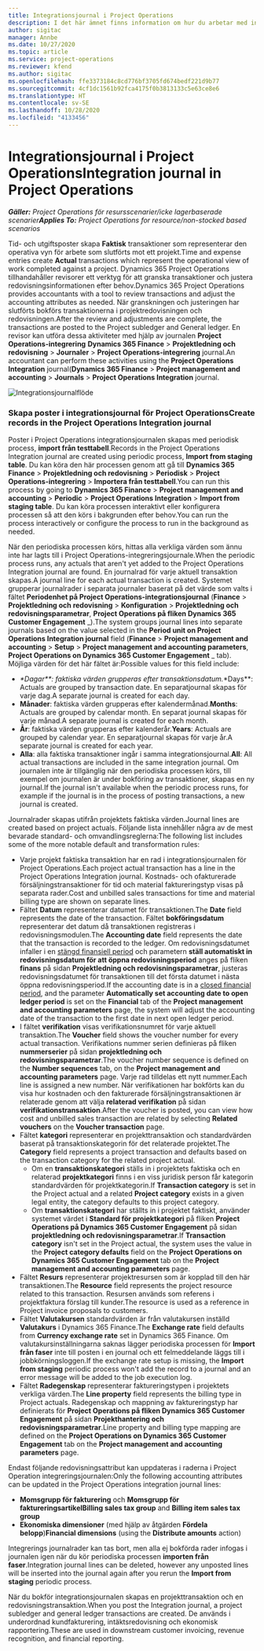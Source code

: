 ```yaml
---
title: Integrationsjournal i Project Operations
description: I det här ämnet finns information om hur du arbetar med integrations journalen i Project Operations.
author: sigitac
manager: Annbe
ms.date: 10/27/2020
ms.topic: article
ms.service: project-operations
ms.reviewer: kfend
ms.author: sigitac
ms.openlocfilehash: ffe3373184c8cd776bf3705fd674bedf221d9b77
ms.sourcegitcommit: 4cf1dc1561b92fca4175f0b3813133c5e63ce8e6
ms.translationtype: HT
ms.contentlocale: sv-SE
ms.lasthandoff: 10/28/2020
ms.locfileid: "4133456"
---
```

# <a name="integration-journal-in-project-operations"></a><span data-ttu-id="258e0-103">Integrationsjournal i Project Operations</span><span class="sxs-lookup"><span data-stu-id="258e0-103">Integration journal in Project Operations</span></span>

<span data-ttu-id="258e0-104">_**Gäller:** Project Operations för resursscenarier/icke lagerbaserade scenarier_</span><span class="sxs-lookup"><span data-stu-id="258e0-104">_**Applies To:** Project Operations for resource/non-stocked based scenarios_</span></span>

<span data-ttu-id="258e0-105">Tid- och utgiftsposter skapa **Faktisk** transaktioner som representerar den operativa vyn för arbete som slutförts mot ett projekt.</span><span class="sxs-lookup"><span data-stu-id="258e0-105">Time and expense entries create **Actual** transactions which represent the operational view of work completed against a project.</span></span> <span data-ttu-id="258e0-106">Dynamics 365 Project Operations tillhandahåller revisorer ett verktyg för att granska transaktioner och justera redovisningsinformationen efter behov.</span><span class="sxs-lookup"><span data-stu-id="258e0-106">Dynamics 365 Project Operations provides accountants with a tool to review transactions and adjust the accounting attributes as needed.</span></span> <span data-ttu-id="258e0-107">När granskningen och justeringen har slutförts bokförs transaktionerna i projektredovisningen och redovisningen.</span><span class="sxs-lookup"><span data-stu-id="258e0-107">After the review and adjustments are complete, the transactions are posted to the Project subledger and General ledger.</span></span> <span data-ttu-id="258e0-108">En revisor kan utföra dessa aktiviteter med hjälp av journalen **Project Operations-integrering** **Dynamics 365 Finance** > **Projektledning och redovisning** > **Journaler** > **Project Operations-integrering** journal.</span><span class="sxs-lookup"><span data-stu-id="258e0-108">An accountant can perform these activities using the **Project Operations Integration** journal(**Dynamics 365 Finance** > **Project management and accounting** > **Journals** > **Project Operations Integration** journal.</span></span>

![Integrationsjournalflöde](./media/IntegrationJournal.png)

### <a name="create-records-in-the-project-operations-integration-journal"></a><span data-ttu-id="258e0-110">Skapa poster i integrationsjournal för Project Operations</span><span class="sxs-lookup"><span data-stu-id="258e0-110">Create records in the Project Operations Integration journal</span></span>

<span data-ttu-id="258e0-111">Poster i Project Operations integrationsjournalen skapas med periodisk process, **import från testtabell**.</span><span class="sxs-lookup"><span data-stu-id="258e0-111">Records in the Project Operations Integration journal are created using periodic process, **Import from staging table**.</span></span> <span data-ttu-id="258e0-112">Du kan köra den här processen genom att gå till **Dynamics 365 Finance** > **Projektledning och redovisning** > **Periodisk** > **Project Operations-integrering** > **Importera från testtabell**.</span><span class="sxs-lookup"><span data-stu-id="258e0-112">You can run this process by going to **Dynamics 365 Finance** > **Project management and accounting** > **Periodic** > **Project Operations Integration** > **Import from staging table**.</span></span> <span data-ttu-id="258e0-113">Du kan köra processen interaktivt eller konfigurera processen så att den körs i bakgrunden efter behov.</span><span class="sxs-lookup"><span data-stu-id="258e0-113">You can run the process interactively or configure the process to run in the background as needed.</span></span>

<span data-ttu-id="258e0-114">När den periodiska processen körs, hittas alla verkliga värden som ännu inte har lagts till i Project Operations-integreringsjournale.</span><span class="sxs-lookup"><span data-stu-id="258e0-114">When the periodic process runs, any actuals that aren't yet added to the Project Operations Integration journal are found.</span></span> <span data-ttu-id="258e0-115">En journalrad för varje aktuell transaktion skapas.</span><span class="sxs-lookup"><span data-stu-id="258e0-115">A journal line for each actual transaction is created.</span></span>
<span data-ttu-id="258e0-116">Systemet grupperar journalrader i separata journaler baserat på det värde som valts i fältet **Periodenhet på Project Operations-integrationsjournal** (**Finance** > **Projektledning och redovisning** > **Konfiguration** > **Projektledning och redovisningsparametrar**, **Project Operations på fliken Dynamics 365 Customer Engagement** _).</span><span class="sxs-lookup"><span data-stu-id="258e0-116">The system groups journal lines into separate journals based on the value selected in the **Period unit on Project Operations Integration journal** field (**Finance** > **Project management and accounting** > **Setup** > **Project management and accounting parameters**, **Project Operations on Dynamics 365 Customer Engagement** _ tab).</span></span> <span data-ttu-id="258e0-117">Möjliga värden för det här fältet är:</span><span class="sxs-lookup"><span data-stu-id="258e0-117">Possible values for this field include:</span></span>

  - <span data-ttu-id="258e0-118">_\*Dagar\*\*: faktiska värden grupperas efter transaktionsdatum.</span><span class="sxs-lookup"><span data-stu-id="258e0-118">_\*Days\*\*: Actuals are grouped by transaction date.</span></span> <span data-ttu-id="258e0-119">En separatjournal skapas för varje dag.</span><span class="sxs-lookup"><span data-stu-id="258e0-119">A separate journal is created for each day.</span></span>
  - <span data-ttu-id="258e0-120">**Månader**: faktiska värden grupperas efter kalendermånad.</span><span class="sxs-lookup"><span data-stu-id="258e0-120">**Months**: Actuals are grouped by calendar month.</span></span> <span data-ttu-id="258e0-121">En separat journal skapas för varje månad.</span><span class="sxs-lookup"><span data-stu-id="258e0-121">A separate journal is created for each month.</span></span>
  - <span data-ttu-id="258e0-122">**År**: faktiska värden grupperas efter kalenderår.</span><span class="sxs-lookup"><span data-stu-id="258e0-122">**Years**: Actuals are grouped by calendar year.</span></span> <span data-ttu-id="258e0-123">En separatjournal skapas för varje år.</span><span class="sxs-lookup"><span data-stu-id="258e0-123">A separate journal is created for each year.</span></span>
  - <span data-ttu-id="258e0-124">**Alla**: alla faktiska transaktioner ingår i samma integrationsjournal.</span><span class="sxs-lookup"><span data-stu-id="258e0-124">**All**: All actual transactions are included in the same integration journal.</span></span> <span data-ttu-id="258e0-125">Om journalen inte är tillgänglig när den periodiska processen körs, till exempel om journalen är under bokföring av transaktioner, skapas en ny journal.</span><span class="sxs-lookup"><span data-stu-id="258e0-125">If the journal isn't available when the periodic process runs, for example if the journal is in the process of posting transactions, a new journal is created.</span></span>

<span data-ttu-id="258e0-126">Journalrader skapas utifrån projektets faktiska värden.</span><span class="sxs-lookup"><span data-stu-id="258e0-126">Journal lines are created based on project actuals.</span></span> <span data-ttu-id="258e0-127">Följande lista innehåller några av de mest bevarade standard- och omvandlingsreglerna:</span><span class="sxs-lookup"><span data-stu-id="258e0-127">The following list includes some of the more notable default and transformation rules:</span></span>

  - <span data-ttu-id="258e0-128">Varje projekt faktiska transaktion har en rad i integrationsjournalen för Project Operations.</span><span class="sxs-lookup"><span data-stu-id="258e0-128">Each project actual transaction has a line in the Project Operations Integration journal.</span></span> <span data-ttu-id="258e0-129">Kostnads- och ofakturerade försäljningstransaktioner för tid och material faktureringstyp visas på separata rader.</span><span class="sxs-lookup"><span data-stu-id="258e0-129">Cost and unbilled sales transactions for time and material billing type are shown on separate lines.</span></span>
  - <span data-ttu-id="258e0-130">Fältet **Datum** representerar datumet för transaktionen.</span><span class="sxs-lookup"><span data-stu-id="258e0-130">The **Date** field represents the date of the transaction.</span></span> <span data-ttu-id="258e0-131">Fältet **bokföringsdatum** representerar det datum då transaktionen registreras i redovisningsmodulen.</span><span class="sxs-lookup"><span data-stu-id="258e0-131">The **Accounting date** field represents the date that the transaction is recorded to the ledger.</span></span> <span data-ttu-id="258e0-132">Om redovisningsdatumet infaller i en [stängd finansiell period](https://docs.microsoft.com/dynamics365/finance/general-ledger/close-general-ledger-at-period-end) och parametern **ställ automatiskt in redovisningsdatum för att öppna redovisningsperiod** anges på fliken **finans** på sidan **Projektledning och redovisningsparametrar**, justeras redovisningsdatumet för transaktionen till det första datumet i nästa öppna redovisningsperiod.</span><span class="sxs-lookup"><span data-stu-id="258e0-132">If the accounting date is in a [closed financial period](https://docs.microsoft.com/dynamics365/finance/general-ledger/close-general-ledger-at-period-end), and the parameter **Automatically set accounting date to open ledger period** is set on the **Financial** tab of the **Project management and accounting parameters** page, the system will adjust the accounting date of the transaction to the first date in next open ledger period.</span></span>
  - <span data-ttu-id="258e0-133">I fältet **verifikation** visas verifikationsnumret för varje aktuell transaktion.</span><span class="sxs-lookup"><span data-stu-id="258e0-133">The **Voucher** field shows the voucher number for every actual transaction.</span></span> <span data-ttu-id="258e0-134">Verifikations nummer serien definieras på fliken **nummerserier** på sidan **projektledning och redovisningsparametrar**.</span><span class="sxs-lookup"><span data-stu-id="258e0-134">The voucher number sequence is defined on the **Number sequences** tab, on the **Project management and accounting parameters** page.</span></span> <span data-ttu-id="258e0-135">Varje rad tilldelas ett nytt nummer.</span><span class="sxs-lookup"><span data-stu-id="258e0-135">Each line is assigned a new number.</span></span> <span data-ttu-id="258e0-136">När verifikationen har bokförts kan du visa hur kostnaden och den fakturerade försäljningstransaktionen är relaterade genom att välja **relaterad verifikation** på sidan **verifikationstransaktion**.</span><span class="sxs-lookup"><span data-stu-id="258e0-136">After the voucher is posted, you can view how cost and unbilled sales transaction are related by selecting **Related vouchers** on the **Voucher transaction** page.</span></span>
  - <span data-ttu-id="258e0-137">Fältet **kategori** representerar en projekttransaktion och standardvärden baserat på transaktionskategorin för det relaterade projektet.</span><span class="sxs-lookup"><span data-stu-id="258e0-137">The **Category** field represents a project transaction and defaults based on the transaction category for the related project actual.</span></span>
    - <span data-ttu-id="258e0-138">Om en **transaktionskategori** ställs in i projektets faktiska och en relaterad **projektkategori** finns i en viss juridisk person får kategorin standardvärden för projektkategorin.</span><span class="sxs-lookup"><span data-stu-id="258e0-138">If **Transaction category** is set in the Project actual and a related **Project category** exists in a given legal entity, the category defaults to this project category.</span></span>
    - <span data-ttu-id="258e0-139">Om **transaktionskategori** har ställts in i projektet faktiskt, använder systemet värdet i **Standard för projektkategori** på fliken **Project Operations på Dynamics 365 Customer Engagement** på sidan **projektledning och redovisningsparametrar**.</span><span class="sxs-lookup"><span data-stu-id="258e0-139">If **Transaction category** isn't set in the Project actual, the system uses the value in the **Project category defaults** field on the **Project Operations on Dynamics 365 Customer Engagement** tab on the **Project management and accounting parameters** page.</span></span>
  - <span data-ttu-id="258e0-140">Fältet **Resurs** representerar projektresursen som är kopplad till den här transaktionen.</span><span class="sxs-lookup"><span data-stu-id="258e0-140">The **Resource** field represents the project resource related to this transaction.</span></span> <span data-ttu-id="258e0-141">Resursen används som referens i projektfaktura förslag till kunder.</span><span class="sxs-lookup"><span data-stu-id="258e0-141">The resource is used as a reference in Project invoice proposals to customers.</span></span>
  - <span data-ttu-id="258e0-142">Fältet **Valutakursen** standardvärden är från valutakursen inställd **Valutakurs** i Dynamics 365 Finance.</span><span class="sxs-lookup"><span data-stu-id="258e0-142">The **Exchange rate** field defaults from **Currency exchange rate** set in Dynamics 365 Finance.</span></span> <span data-ttu-id="258e0-143">Om valutakursinställningarna saknas lägger periodiska processen för **Import från faser** inte till posten i en journal och ett felmeddelande läggs till i jobbkörningsloggen.</span><span class="sxs-lookup"><span data-stu-id="258e0-143">If the exchange rate setup is missing, the **Import from staging** periodic process won't add the record to a journal and an error message will be added to the job execution log.</span></span>
  - <span data-ttu-id="258e0-144">Fältet **Radegenskap** representerar faktureringstypen i projektets verkliga värden.</span><span class="sxs-lookup"><span data-stu-id="258e0-144">The **Line property** field represents the billing type in Project actuals.</span></span> <span data-ttu-id="258e0-145">Radegenskap och mappning av faktureringstyp har definierats för **Project Operations på fliken Dynamics 365 Customer Engagement** på sidan **Projekthantering och redovisningsparametrar**.</span><span class="sxs-lookup"><span data-stu-id="258e0-145">Line property and billing type mapping are defined on the **Project Operations on Dynamics 365 Customer Engagement** tab on the **Project management and accounting parameters** page.</span></span>

<span data-ttu-id="258e0-146">Endast följande redovisningsattribut kan uppdateras i raderna i Project Operation integreringsjournalen:</span><span class="sxs-lookup"><span data-stu-id="258e0-146">Only the following accounting attributes can be updated in the Project Operations integration journal lines:</span></span>

- <span data-ttu-id="258e0-147">**Momsgrupp för fakturering** och **Momsgrupp för faktureringsartikel**</span><span class="sxs-lookup"><span data-stu-id="258e0-147">**Billing sales tax group** and **Billing item sales tax group**</span></span>
- <span data-ttu-id="258e0-148">**Ekonomiska dimensioner** (med hjälp av åtgärden **Fördela belopp**)</span><span class="sxs-lookup"><span data-stu-id="258e0-148">**Financial dimensions** (using the **Distribute amounts** action)</span></span>

<span data-ttu-id="258e0-149">Integrerings journalrader kan tas bort, men alla ej bokförda rader infogas i journalen igen när du kör periodiska processen **importen från faser**.</span><span class="sxs-lookup"><span data-stu-id="258e0-149">Integration journal lines can be deleted, however any unposted lines will be inserted into the journal again after you rerun the **Import from staging** periodic process.</span></span>

<span data-ttu-id="258e0-150">När du bokför integrationsjournalen skapas en projekttransaktion och en redovisningstransaktion.</span><span class="sxs-lookup"><span data-stu-id="258e0-150">When you post the Integration journal, a project subledger and general ledger transactions are created.</span></span> <span data-ttu-id="258e0-151">De används i underordnad kundfakturering, intäktsredovisning och ekonomisk rapportering.</span><span class="sxs-lookup"><span data-stu-id="258e0-151">These are used in downstream customer invoicing, revenue recognition, and financial reporting.</span></span>
